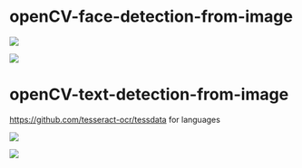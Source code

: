 # openCV-face-detection-from-image

![](https://res.cloudinary.com/dvde7hpxw/image/upload/v1606859716/i2_ibtu5e.jpg)


![](https://res.cloudinary.com/dvde7hpxw/image/upload/v1606859729/i2_huzpde.jpg)

# openCV-text-detection-from-image
https://github.com/tesseract-ocr/tessdata for languages

![](https://res.cloudinary.com/dvde7hpxw/image/upload/v1606859300/i3_enapfw.jpg)


![](https://res.cloudinary.com/dvde7hpxw/image/upload/v1606859446/result_iwa1q3.jpg)
